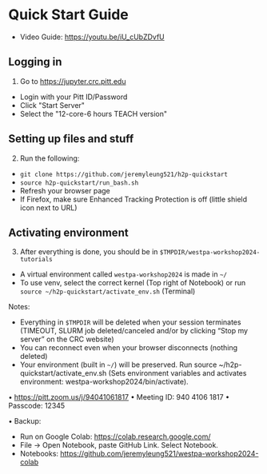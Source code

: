 # Quick Start Guide
* Video Guide: https://youtu.be/iU_cUbZDvfU

## Logging in
1.	Go to https://jupyter.crc.pitt.edu
* Login with your Pitt ID/Password
* Click "Start Server"
* Select the "12-core-6 hours TEACH version"

## Setting up files and stuff
2.	Run the following:
*	``git clone https://github.com/jeremyleung521/h2p-quickstart``
*	``source h2p-quickstart/run_bash.sh``
*	Refresh your browser page 
*	If Firefox, make sure Enhanced Tracking Protection is off (little shield icon next to URL)

## Activating environment
3.	After everything is done, you should be in ``$TMPDIR/westpa-workshop2024-tutorials``
* A virtual environment called ``westpa-workshop2024`` is made in ``~/``
* To use venv, select the correct kernel (Top right of Notebook) or run ``source ~/h2p-quickstart/activate_env.sh`` (Terminal)

Notes:
* Everything in ``$TMPDIR`` will be deleted when your session terminates (TIMEOUT, SLURM job deleted/canceled and/or by clicking “Stop my server” on the CRC website)
* You can reconnect even when your browser disconnects (nothing deleted)
* Your environment (built in ``~/``) will be preserved. Run source ~/h2p-quickstart/activate_env.sh (Sets environment variables and activates environment: westpa-workshop2024/bin/activate).

•	https://pitt.zoom.us/j/94041061817
•	Meeting ID: 940 4106 1817
•	Passcode: 12345
 
•	Backup: 
* Run on Google Colab: https://colab.research.google.com/
* File -> Open Notebook, paste GitHub Link. Select Notebook.
* Notebooks: 
https://github.com/jeremyleung521/westpa-workshop2024-colab


